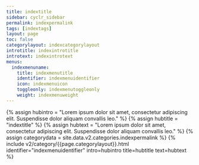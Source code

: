 ```yaml
---
title: indextitle
sidebar: cyclr_sidebar
permalink: indexpermalink
tags: [indextags]
layout: page
toc: false
categorylayout: indexcategorylayout
introtitle: indexintrotitle
introtext: indexintrotext
menus:
  indexmenuname:
    title: indexmenutitle
    identifier: indexmenuidentifier
    icon: indexmenuicon
    toggleonly: indexmenutoggleonly
    weight: indexmenuweight
---
```

{% assign hubintro = "Lorem ipsum dolor sit amet, consectetur adipiscing elit. Suspendisse dolor aliquam convallis leo." %}
{% assign hubtitle = "indextitle" %}
{% assign hubtext = "Lorem ipsum dolor sit amet, consectetur adipiscing elit. Suspendisse dolor aliquam convallis leo." %}
{% assign categorydata = site.data.v2.categories.indexpermalink %}
{% include v2/category/{{page.categorylayout}}.html identifier="indexmenuidentifier" intro=hubintro title=hubtitle text=hubtext %}
